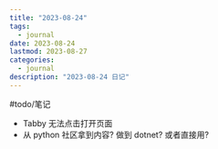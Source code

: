 ```yaml
---
title: "2023-08-24"
tags:
  - journal
date: 2023-08-24
lastmod: 2023-08-27
categories:
  - journal
description: "2023-08-24 日记"
---
```


#todo/笔记

- Tabby 无法点击打开页面
- 从 python 社区拿到内容? 做到 dotnet? 或者直接用?

